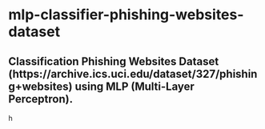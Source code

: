 <h1>mlp-classifier-phishing-websites-dataset</h1>
<h2>Classification Phishing Websites Dataset (https://archive.ics.uci.edu/dataset/327/phishing+websites) using MLP (Multi-Layer Perceptron).</h2>h

<h1></h1>
